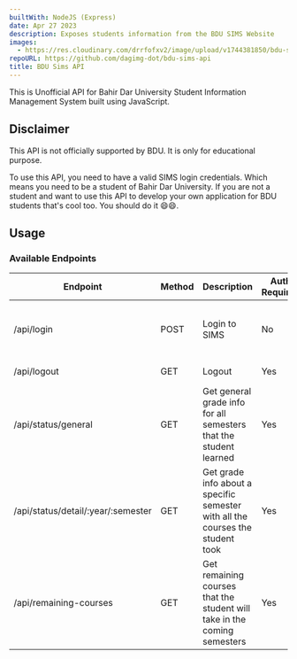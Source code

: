 ```yaml
---
builtWith: NodeJS (Express)
date: Apr 27 2023
description: Exposes students information from the BDU SIMS Website
images:
  - https://res.cloudinary.com/drrfofxv2/image/upload/v1744381850/bdu-sims-api-1744381847-1.png
repoURL: https://github.com/dagimg-dot/bdu-sims-api
title: BDU Sims API
---
```


This is Unofficial API for Bahir Dar University Student Information Management System built using JavaScript.

## Disclaimer

This API is not officially supported by BDU. It is only for educational purpose.

To use this API, you need to have a valid SIMS login credentials. Which means you need to be a student of Bahir Dar University. If you are not a student and want to use this API to develop your own application for BDU students that's cool too. You should do it 😄😄.

## Usage

### Available Endpoints

| Endpoint                           | Method | Description                                                                    | Auth Required | Response                                    |
| ---------------------------------- | ------ | ------------------------------------------------------------------------------ | ------------- | ------------------------------------------- |
| /api/login                         | POST   | Login to SIMS                                                                  | No            | Token, Your Name and Success message        |
| /api/logout                        | GET    | Logout                                                                         | Yes           | Success message                             |
| /api/status/general                | GET    | Get general grade info for all semesters that the student learned              | Yes           | See [General Status](#general-status)       |
| /api/status/detail/:year/:semester | GET    | Get grade info about a specific semester with all the courses the student took | Yes           | See [Detail Satus](#detail-status)          |
| /api/remaining-courses             | GET    | Get remaining courses that the student will take in the coming semesters       | Yes           | See [Remaining Courses](#remaining-courses) |
